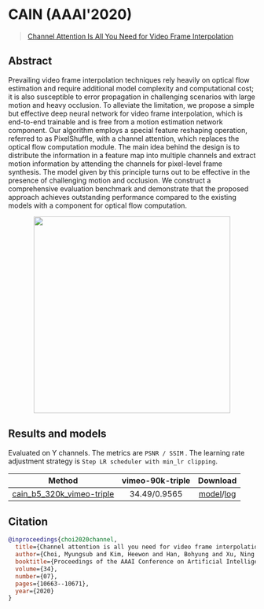 # CAIN (AAAI'2020)

> [Channel Attention Is All You Need for Video Frame Interpolation](https://aaai.org/ojs/index.php/AAAI/article/view/6693/6547)

<!-- [ALGORITHM] -->

## Abstract

<!-- [ABSTRACT] -->

Prevailing video frame interpolation techniques rely heavily on optical flow estimation and require additional model complexity and computational cost; it is also susceptible to error propagation in challenging scenarios with large motion and heavy occlusion. To alleviate the limitation, we propose a simple but effective deep neural network for video frame interpolation, which is end-to-end trainable and is free from a motion estimation network component. Our algorithm employs a special feature reshaping operation, referred to as PixelShuffle, with a channel attention, which replaces the optical flow computation module. The main idea behind the design is to distribute the information in a feature map into multiple channels and extract motion information by attending the channels for pixel-level frame synthesis. The model given by this principle turns out to be effective in the presence of challenging motion and occlusion. We construct a comprehensive evaluation benchmark and demonstrate that the proposed approach achieves outstanding performance compared to the existing models with a component for optical flow computation.

<!-- [IMAGE] -->
<div align=center >
 <img src="https://user-images.githubusercontent.com/56712176/149734064-1da0cebf-6953-4106-a29a-43acd7386a80.png" width="400"/>
</div >

## Results and models

Evaluated on Y channels.
The metrics are `PSNR / SSIM` .
The learning rate adjustment strategy is `Step LR scheduler with min_lr clipping`.

|                                            Method                                           | vimeo-90k-triple |                                                                                                                     Download                                                                                                                             |
|:-------------------------------------------------------------------------------------------:|:----------------:|:--------------------------------------------------------------------------------------------------------------------------------------------------------------------------------------------------------------------------------------------------------:|
| [cain_b5_320k_vimeo-triple](/configs/video_interpolators/cain/cain_b5_320k_vimeo-triple.py) |   34.49/0.9565   | [model](https://download.openmmlab.com/mmediting/video_interpolators/cain/cain_b5_320k_vimeo-triple_20220117-647f3de2.pth)/[log](https://download.openmmlab.com/mmediting/video_interpolators/cain/cain_b5_320k_vimeo-triple_20220117-647f3de2.log.json) |

## Citation

```bibtex
@inproceedings{choi2020channel,
  title={Channel attention is all you need for video frame interpolation},
  author={Choi, Myungsub and Kim, Heewon and Han, Bohyung and Xu, Ning and Lee, Kyoung Mu},
  booktitle={Proceedings of the AAAI Conference on Artificial Intelligence},
  volume={34},
  number={07},
  pages={10663--10671},
  year={2020}
}
```
